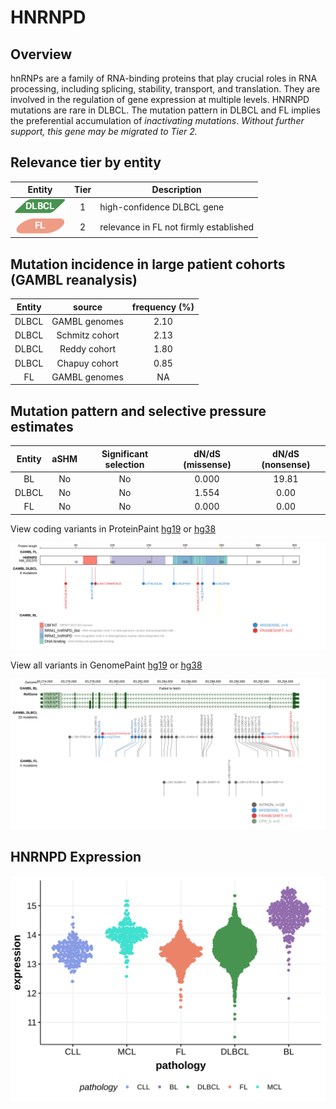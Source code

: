 # HNRNPD
## Overview
hnRNPs are a family of RNA-binding proteins that play crucial roles in RNA processing, including splicing, stability, transport, and translation. They are involved in the regulation of gene expression at multiple levels. HNRNPD mutations are rare in DLBCL. The mutation pattern in DLBCL and FL implies the preferential accumulation of *inactivating mutations*. *Without further support, this gene may be migrated to Tier 2.* 

## Relevance tier by entity

|Entity|Tier|Description                           |
|:------:|:----:|--------------------------------------|
|![DLBCL](images/icons/DLBCL_tier1.png) |1   |high-confidence DLBCL gene            |
|![FL](images/icons/FL_tier2.png)    |2   |relevance in FL not firmly established|

## Mutation incidence in large patient cohorts (GAMBL reanalysis)

|Entity|source        |frequency (%)|
|:------:|:--------------:|:-------------:|
|DLBCL |GAMBL genomes |2.10         |
|DLBCL |Schmitz cohort|2.13         |
|DLBCL |Reddy cohort  |1.80         |
|DLBCL |Chapuy cohort |0.85         |
|FL    |GAMBL genomes |  NA         |

## Mutation pattern and selective pressure estimates

|Entity|aSHM|Significant selection|dN/dS (missense)|dN/dS (nonsense)|
|:------:|:----:|:---------------------:|:----------------:|:----------------:|
|BL    |No  |No                   |0.000           |19.81           |
|DLBCL |No  |No                   |1.554           | 0.00           |
|FL    |No  |No                   |0.000           | 0.00           |



View coding variants in ProteinPaint [hg19](https://morinlab.github.io/LLMPP/GAMBL/HNRNPD_protein.html)  or [hg38](https://morinlab.github.io/LLMPP/GAMBL/HNRNPD_protein_hg38.html)

![image](images/proteinpaint/HNRNPD_NM_031370.svg)

View all variants in GenomePaint [hg19](https://morinlab.github.io/LLMPP/GAMBL/HNRNPD.html)  or [hg38](https://morinlab.github.io/LLMPP/GAMBL/HNRNPD_hg38.html)

![image](images/proteinpaint/HNRNPD.svg)
## HNRNPD Expression
![image](images/gene_expression/HNRNPD_by_pathology.svg)


<!-- FLAGGED FOR TIER 2 -->
<!-- ORIGIN: Unknown -->
